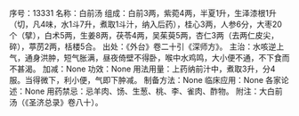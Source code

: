 序号：13331
名称：白前汤
组成：白前3两，紫菀4两，半夏1升，生泽漆根1升（切，凡4味，水1斗7升，煮取1斗汁，纳入后药），桂心3两，人参6分，大枣20个（擘），白术5两，生姜8两，茯苓4两，吴茱萸5两，杏仁3两（去两仁皮尖，碎），葶苈2两，栝楼5合。
出处：《外台》卷二十引《深师方》。
主治：水咳逆上气，通身洪肿，短气胀满，昼夜倚壁不得卧，喉中水鸡鸣，大小便不通，不下食而不甚渴。
加减：None
功效：None
用法用量：上药纳前汁中，煮取3升，分4服。当得微下，利小便，气即下肿减。
制备方法：None
临床应用：None
各家论述：None
用药禁忌：忌羊肉、饧、生葱、桃、李、雀肉、酢物。
附注：大白前汤（《圣济总录》卷八十）。
